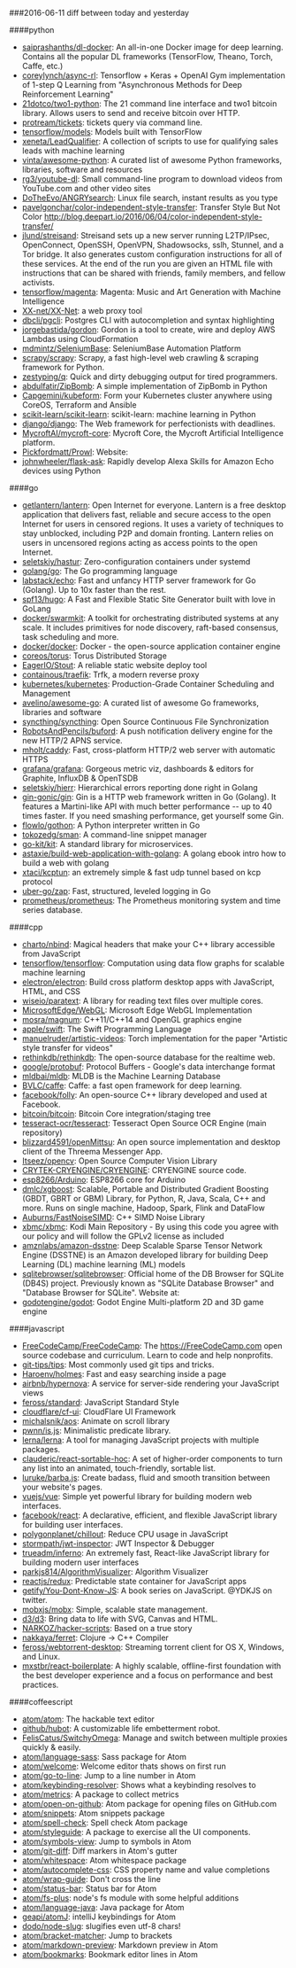 ###2016-06-11
diff between today and yesterday

####python
* [saiprashanths/dl-docker](https://github.com/saiprashanths/dl-docker): An all-in-one Docker image for deep learning. Contains all the popular DL frameworks (TensorFlow, Theano, Torch, Caffe, etc.)
* [coreylynch/async-rl](https://github.com/coreylynch/async-rl): Tensorflow + Keras + OpenAI Gym implementation of 1-step Q Learning from "Asynchronous Methods for Deep Reinforcement Learning"
* [21dotco/two1-python](https://github.com/21dotco/two1-python): The 21 command line interface and two1 bitcoin library. Allows users to send and receive bitcoin over HTTP.
* [protream/tickets](https://github.com/protream/tickets): tickets query via command line.
* [tensorflow/models](https://github.com/tensorflow/models): Models built with TensorFlow
* [xeneta/LeadQualifier](https://github.com/xeneta/LeadQualifier): A collection of scripts to use for qualifying sales leads with machine learning
* [vinta/awesome-python](https://github.com/vinta/awesome-python): A curated list of awesome Python frameworks, libraries, software and resources
* [rg3/youtube-dl](https://github.com/rg3/youtube-dl): Small command-line program to download videos from YouTube.com and other video sites
* [DoTheEvo/ANGRYsearch](https://github.com/DoTheEvo/ANGRYsearch): Linux file search, instant results as you type
* [pavelgonchar/color-independent-style-transfer](https://github.com/pavelgonchar/color-independent-style-transfer): Transfer Style But Not Color http://blog.deepart.io/2016/06/04/color-independent-style-transfer/
* [jlund/streisand](https://github.com/jlund/streisand): Streisand sets up a new server running L2TP/IPsec, OpenConnect, OpenSSH, OpenVPN, Shadowsocks, sslh, Stunnel, and a Tor bridge. It also generates custom configuration instructions for all of these services. At the end of the run you are given an HTML file with instructions that can be shared with friends, family members, and fellow activists.
* [tensorflow/magenta](https://github.com/tensorflow/magenta): Magenta: Music and Art Generation with Machine Intelligence
* [XX-net/XX-Net](https://github.com/XX-net/XX-Net): a web proxy tool
* [dbcli/pgcli](https://github.com/dbcli/pgcli): Postgres CLI with autocompletion and syntax highlighting
* [jorgebastida/gordon](https://github.com/jorgebastida/gordon):  Gordon is a tool to create, wire and deploy AWS Lambdas using CloudFormation
* [mdmintz/SeleniumBase](https://github.com/mdmintz/SeleniumBase): SeleniumBase Automation Platform
* [scrapy/scrapy](https://github.com/scrapy/scrapy): Scrapy, a fast high-level web crawling & scraping framework for Python.
* [zestyping/q](https://github.com/zestyping/q): Quick and dirty debugging output for tired programmers.
* [abdulfatir/ZipBomb](https://github.com/abdulfatir/ZipBomb): A simple implementation of ZipBomb in Python
* [Capgemini/kubeform](https://github.com/Capgemini/kubeform): Form your  Kubernetes  cluster anywhere using CoreOS, Terraform and Ansible
* [scikit-learn/scikit-learn](https://github.com/scikit-learn/scikit-learn): scikit-learn: machine learning in Python
* [django/django](https://github.com/django/django): The Web framework for perfectionists with deadlines.
* [MycroftAI/mycroft-core](https://github.com/MycroftAI/mycroft-core): Mycroft Core, the Mycroft Artificial Intelligence platform.
* [Pickfordmatt/Prowl](https://github.com/Pickfordmatt/Prowl): Website:
* [johnwheeler/flask-ask](https://github.com/johnwheeler/flask-ask): Rapidly develop Alexa Skills for Amazon Echo devices using Python

####go
* [getlantern/lantern](https://github.com/getlantern/lantern):  Open Internet for everyone. Lantern is a free desktop application that delivers fast, reliable and secure access to the open Internet for users in censored regions. It uses a variety of techniques to stay unblocked, including P2P and domain fronting. Lantern relies on users in uncensored regions acting as access points to the open Internet.
* [seletskiy/hastur](https://github.com/seletskiy/hastur): Zero-configuration containers under systemd
* [golang/go](https://github.com/golang/go): The Go programming language
* [labstack/echo](https://github.com/labstack/echo): Fast and unfancy HTTP server framework for Go (Golang). Up to 10x faster than the rest.
* [spf13/hugo](https://github.com/spf13/hugo): A Fast and Flexible Static Site Generator built with love in GoLang
* [docker/swarmkit](https://github.com/docker/swarmkit): A toolkit for orchestrating distributed systems at any scale. It includes primitives for node discovery, raft-based consensus, task scheduling and more.
* [docker/docker](https://github.com/docker/docker): Docker - the open-source application container engine
* [coreos/torus](https://github.com/coreos/torus): Torus Distributed Storage
* [EagerIO/Stout](https://github.com/EagerIO/Stout): A reliable static website deploy tool
* [containous/traefik](https://github.com/containous/traefik): Trfk, a modern reverse proxy
* [kubernetes/kubernetes](https://github.com/kubernetes/kubernetes): Production-Grade Container Scheduling and Management
* [avelino/awesome-go](https://github.com/avelino/awesome-go): A curated list of awesome Go frameworks, libraries and software
* [syncthing/syncthing](https://github.com/syncthing/syncthing): Open Source Continuous File Synchronization
* [RobotsAndPencils/buford](https://github.com/RobotsAndPencils/buford): A push notification delivery engine for the new HTTP/2 APNS service.
* [mholt/caddy](https://github.com/mholt/caddy): Fast, cross-platform HTTP/2 web server with automatic HTTPS
* [grafana/grafana](https://github.com/grafana/grafana): Gorgeous metric viz, dashboards & editors for Graphite, InfluxDB & OpenTSDB
* [seletskiy/hierr](https://github.com/seletskiy/hierr): Hierarchical errors reporting done right in Golang
* [gin-gonic/gin](https://github.com/gin-gonic/gin): Gin is a HTTP web framework written in Go (Golang). It features a Martini-like API with much better performance -- up to 40 times faster. If you need smashing performance, get yourself some Gin.
* [flowlo/gothon](https://github.com/flowlo/gothon): A Python interpreter written in Go
* [tokozedg/sman](https://github.com/tokozedg/sman):  A command-line snippet manager
* [go-kit/kit](https://github.com/go-kit/kit): A standard library for microservices.
* [astaxie/build-web-application-with-golang](https://github.com/astaxie/build-web-application-with-golang): A golang ebook intro how to build a web with golang
* [xtaci/kcptun](https://github.com/xtaci/kcptun): an extremely simple & fast udp tunnel based on kcp protocol
* [uber-go/zap](https://github.com/uber-go/zap): Fast, structured, leveled logging in Go
* [prometheus/prometheus](https://github.com/prometheus/prometheus): The Prometheus monitoring system and time series database.

####cpp
* [charto/nbind](https://github.com/charto/nbind): Magical headers that make your C++ library accessible from JavaScript
* [tensorflow/tensorflow](https://github.com/tensorflow/tensorflow): Computation using data flow graphs for scalable machine learning
* [electron/electron](https://github.com/electron/electron): Build cross platform desktop apps with JavaScript, HTML, and CSS
* [wiseio/paratext](https://github.com/wiseio/paratext): A library for reading text files over multiple cores.
* [MicrosoftEdge/WebGL](https://github.com/MicrosoftEdge/WebGL): Microsoft Edge WebGL Implementation
* [mosra/magnum](https://github.com/mosra/magnum): C++11/C++14 and OpenGL graphics engine
* [apple/swift](https://github.com/apple/swift): The Swift Programming Language
* [manuelruder/artistic-videos](https://github.com/manuelruder/artistic-videos): Torch implementation for the paper "Artistic style transfer for videos"
* [rethinkdb/rethinkdb](https://github.com/rethinkdb/rethinkdb): The open-source database for the realtime web.
* [google/protobuf](https://github.com/google/protobuf): Protocol Buffers - Google's data interchange format
* [mldbai/mldb](https://github.com/mldbai/mldb): MLDB is the Machine Learning Database
* [BVLC/caffe](https://github.com/BVLC/caffe): Caffe: a fast open framework for deep learning.
* [facebook/folly](https://github.com/facebook/folly): An open-source C++ library developed and used at Facebook.
* [bitcoin/bitcoin](https://github.com/bitcoin/bitcoin): Bitcoin Core integration/staging tree
* [tesseract-ocr/tesseract](https://github.com/tesseract-ocr/tesseract): Tesseract Open Source OCR Engine (main repository)
* [blizzard4591/openMittsu](https://github.com/blizzard4591/openMittsu): An open source implementation and desktop client of the Threema Messenger App.
* [Itseez/opencv](https://github.com/Itseez/opencv): Open Source Computer Vision Library
* [CRYTEK-CRYENGINE/CRYENGINE](https://github.com/CRYTEK-CRYENGINE/CRYENGINE): CRYENGINE source code.
* [esp8266/Arduino](https://github.com/esp8266/Arduino): ESP8266 core for Arduino
* [dmlc/xgboost](https://github.com/dmlc/xgboost): Scalable, Portable and Distributed Gradient Boosting (GBDT, GBRT or GBM) Library, for Python, R, Java, Scala, C++ and more. Runs on single machine, Hadoop, Spark, Flink and DataFlow
* [Auburns/FastNoiseSIMD](https://github.com/Auburns/FastNoiseSIMD): C++ SIMD Noise Library
* [xbmc/xbmc](https://github.com/xbmc/xbmc): Kodi Main Repository - By using this code you agree with our policy and will follow the GPLv2 license as included
* [amznlabs/amazon-dsstne](https://github.com/amznlabs/amazon-dsstne): Deep Scalable Sparse Tensor Network Engine (DSSTNE) is an Amazon developed library for building Deep Learning (DL) machine learning (ML) models
* [sqlitebrowser/sqlitebrowser](https://github.com/sqlitebrowser/sqlitebrowser): Official home of the DB Browser for SQLite (DB4S) project. Previously known as "SQLite Database Browser" and "Database Browser for SQLite". Website at:
* [godotengine/godot](https://github.com/godotengine/godot): Godot Engine  Multi-platform 2D and 3D game engine

####javascript
* [FreeCodeCamp/FreeCodeCamp](https://github.com/FreeCodeCamp/FreeCodeCamp): The https://FreeCodeCamp.com open source codebase and curriculum. Learn to code and help nonprofits.
* [git-tips/tips](https://github.com/git-tips/tips): Most commonly used git tips and tricks.
* [Haroenv/holmes](https://github.com/Haroenv/holmes): Fast and easy searching inside a page
* [airbnb/hypernova](https://github.com/airbnb/hypernova): A service for server-side rendering your JavaScript views
* [feross/standard](https://github.com/feross/standard):  JavaScript Standard Style
* [cloudflare/cf-ui](https://github.com/cloudflare/cf-ui):  CloudFlare UI Framework
* [michalsnik/aos](https://github.com/michalsnik/aos): Animate on scroll library
* [pwnn/is.js](https://github.com/pwnn/is.js): Minimalistic predicate library.
* [lerna/lerna](https://github.com/lerna/lerna):  A tool for managing JavaScript projects with multiple packages.
* [clauderic/react-sortable-hoc](https://github.com/clauderic/react-sortable-hoc):  A set of higher-order components to turn any list into an animated, touch-friendly, sortable list.
* [luruke/barba.js](https://github.com/luruke/barba.js): Create badass, fluid and smooth transition between your website's pages.
* [vuejs/vue](https://github.com/vuejs/vue): Simple yet powerful library for building modern web interfaces.
* [facebook/react](https://github.com/facebook/react): A declarative, efficient, and flexible JavaScript library for building user interfaces.
* [polygonplanet/chillout](https://github.com/polygonplanet/chillout): Reduce CPU usage in JavaScript
* [stormpath/jwt-inspector](https://github.com/stormpath/jwt-inspector): JWT Inspector & Debugger
* [trueadm/inferno](https://github.com/trueadm/inferno): An extremely fast, React-like JavaScript library for building modern user interfaces
* [parkjs814/AlgorithmVisualizer](https://github.com/parkjs814/AlgorithmVisualizer): Algorithm Visualizer
* [reactjs/redux](https://github.com/reactjs/redux): Predictable state container for JavaScript apps
* [getify/You-Dont-Know-JS](https://github.com/getify/You-Dont-Know-JS): A book series on JavaScript. @YDKJS on twitter.
* [mobxjs/mobx](https://github.com/mobxjs/mobx): Simple, scalable state management.
* [d3/d3](https://github.com/d3/d3): Bring data to life with SVG, Canvas and HTML. 
* [NARKOZ/hacker-scripts](https://github.com/NARKOZ/hacker-scripts): Based on a true story
* [nakkaya/ferret](https://github.com/nakkaya/ferret): Clojure -> C++ Compiler
* [feross/webtorrent-desktop](https://github.com/feross/webtorrent-desktop):  Streaming torrent client for OS X, Windows, and Linux.
* [mxstbr/react-boilerplate](https://github.com/mxstbr/react-boilerplate):  A highly scalable, offline-first foundation with the best developer experience and a focus on performance and best practices.

####coffeescript
* [atom/atom](https://github.com/atom/atom): The hackable text editor
* [github/hubot](https://github.com/github/hubot): A customizable life embetterment robot.
* [FelisCatus/SwitchyOmega](https://github.com/FelisCatus/SwitchyOmega): Manage and switch between multiple proxies quickly & easily.
* [atom/language-sass](https://github.com/atom/language-sass): Sass package for Atom
* [atom/welcome](https://github.com/atom/welcome): Welcome editor thats shows on first run
* [atom/go-to-line](https://github.com/atom/go-to-line): Jump to a line number in Atom
* [atom/keybinding-resolver](https://github.com/atom/keybinding-resolver): Shows what a keybinding resolves to
* [atom/metrics](https://github.com/atom/metrics): A package to collect metrics
* [atom/open-on-github](https://github.com/atom/open-on-github): Atom package for opening files on GitHub.com
* [atom/snippets](https://github.com/atom/snippets): Atom snippets package
* [atom/spell-check](https://github.com/atom/spell-check): Spell check Atom package
* [atom/styleguide](https://github.com/atom/styleguide): A package to exercise all the UI components.
* [atom/symbols-view](https://github.com/atom/symbols-view): Jump to symbols in Atom
* [atom/git-diff](https://github.com/atom/git-diff): Diff markers in Atom's gutter
* [atom/whitespace](https://github.com/atom/whitespace): Atom whitespace package
* [atom/autocomplete-css](https://github.com/atom/autocomplete-css): CSS property name and value completions
* [atom/wrap-guide](https://github.com/atom/wrap-guide): Don't cross the line
* [atom/status-bar](https://github.com/atom/status-bar): Status bar for Atom
* [atom/fs-plus](https://github.com/atom/fs-plus): node's fs module with some helpful additions
* [atom/language-java](https://github.com/atom/language-java): Java package for Atom
* [geapi/atomJ](https://github.com/geapi/atomJ): intelliJ keybindings for Atom
* [dodo/node-slug](https://github.com/dodo/node-slug): slugifies even utf-8 chars!
* [atom/bracket-matcher](https://github.com/atom/bracket-matcher): Jump to brackets
* [atom/markdown-preview](https://github.com/atom/markdown-preview): Markdown preview in Atom
* [atom/bookmarks](https://github.com/atom/bookmarks): Bookmark editor lines in Atom
